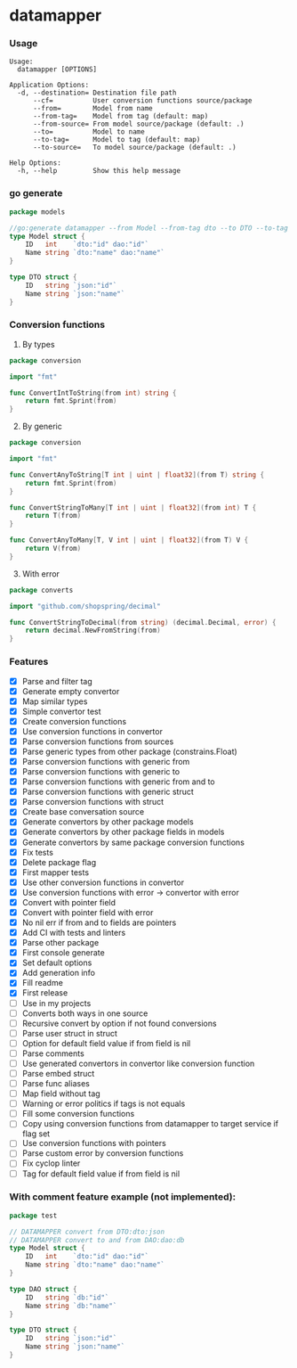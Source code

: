 # datamapper

### Usage

```text
Usage:
  datamapper [OPTIONS]

Application Options:
  -d, --destination= Destination file path
      --cf=          User conversion functions source/package
      --from=        Model from name
      --from-tag=    Model from tag (default: map)
      --from-source= From model source/package (default: .)
      --to=          Model to name
      --to-tag=      Model to tag (default: map)
      --to-source=   To model source/package (default: .)

Help Options:
  -h, --help         Show this help message
```

### go generate

```go
package models

//go:generate datamapper --from Model --from-tag dto --to DTO --to-tag json -d model_dto_converter.go
type Model struct {
	ID   int    `dto:"id" dao:"id"`
	Name string `dto:"name" dao:"name"`
}

type DTO struct {
	ID   string `json:"id"`
	Name string `json:"name"`
}
```

### Conversion functions

1. By types

```go
package conversion

import "fmt"

func ConvertIntToString(from int) string {
	return fmt.Sprint(from)
}
```

2. By generic

```go
package conversion

import "fmt"

func ConvertAnyToString[T int | uint | float32](from T) string {
	return fmt.Sprint(from)
}

func ConvertStringToMany[T int | uint | float32](from int) T {
	return T(from)
}

func ConvertAnyToMany[T, V int | uint | float32](from T) V {
	return V(from)
}
```

3. With error

```go
package converts

import "github.com/shopspring/decimal"

func ConvertStringToDecimal(from string) (decimal.Decimal, error) {
	return decimal.NewFromString(from)
}
```

### Features

* [x] Parse and filter tag
* [x] Generate empty convertor
* [x] Map similar types
* [x] Simple convertor test
* [x] Create conversion functions
* [x] Use conversion functions in convertor
* [x] Parse conversion functions from sources
* [x] Parse generic types from other package (constrains.Float)
* [x] Parse conversion functions with generic from
* [x] Parse conversion functions with generic to
* [x] Parse conversion functions with generic from and to
* [x] Parse conversion functions with generic struct
* [x] Parse conversion functions with struct
* [x] Create base conversation source
* [x] Generate convertors by other package models
* [x] Generate convertors by other package fields in models
* [x] Generate convertors by same package conversion functions
* [x] Fix tests
* [x] Delete package flag
* [x] First mapper tests
* [x] Use other conversion functions in convertor
* [x] Use conversion functions with error -> convertor with error
* [x] Convert with pointer field
* [x] Convert with pointer field with error
* [x] No nil err if from and to fields are pointers
* [x] Add CI with tests and linters
* [x] Parse other package
* [x] First console generate
* [x] Set default options
* [x] Add generation info
* [x] Fill readme
* [x] First release
* [ ] Use in my projects
* [ ] Converts both ways in one source
* [ ] Recursive convert by option if not found conversions
* [ ] Parse user struct in struct
* [ ] Option for default field value if from field is nil
* [ ] Parse comments
* [ ] Use generated convertors in convertor like conversion function
* [ ] Parse embed struct
* [ ] Parse func aliases
* [ ] Map field without tag
* [ ] Warning or error politics if tags is not equals
* [ ] Fill some conversion functions
* [ ] Copy using conversion functions from datamapper to target service if flag set
* [ ] Use conversion functions with pointers
* [ ] Parse custom error by conversion functions
* [ ] Fix cyclop linter
* [ ] Tag for default field value if from field is nil

### With comment feature example (not implemented):

```go
package test

// DATAMAPPER convert from DTO:dto:json 
// DATAMAPPER convert to and from DAO:dao:db 
type Model struct {
	ID   int    `dto:"id" dao:"id"`
	Name string `dto:"name" dao:"name"`
}

type DAO struct {
	ID   string `db:"id"`
	Name string `db:"name"`
}

type DTO struct {
	ID   string `json:"id"`
	Name string `json:"name"`
}
```